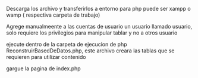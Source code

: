 Descarga los archivo y transferirlos a entorno para php puede ser xampp o wamp ( respectiva carpeta de trabajo)

Agrege manualmeente a las  cuentas de usuario un usuario llamado  usuario, solo requiere los privilegios para manipular tablar y no a otros usuario 

ejecute dentro de la carpeta de ejecucion de php ReconstruirBasedDeDatos.php, este archivo creara las tablas que se requieren para utilizar contenido

gargue la pagina de  index.php
